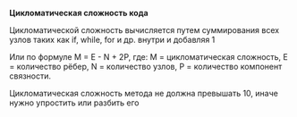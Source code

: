 **Цикломатическая сложность кода**

Цикломатической сложность вычисляется путем суммирования всех узлов таких как if, while, for и др. внутри и добавляя 1

Или по формуле
M = E - N + 2P,
где:
M = цикломатическая сложность,
E = количество рёбер,
N = количество узлов,
P = количество компонент связности.

Цикломатическая сложность метода не должна превышать 10, иначе нужно упростить или разбить его



